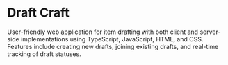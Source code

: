 # Draft Craft
User-friendly web application for item drafting with both client and server-side implementations using TypeScript, JavaScript, HTML, and CSS.
Features include creating new drafts, joining existing drafts, and real-time tracking of draft statuses.


